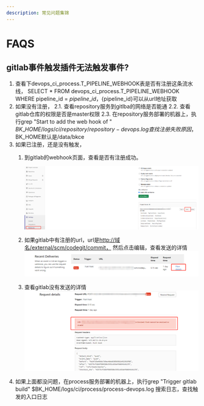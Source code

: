 ```yaml
---
description: 常见问题集锦
---
```


# FAQS

## gitlab事件触发插件无法触发事件?

1. 查看下devops\_ci\_process.T\_PIPELINE\_WEBHOOK表是否有注册这条流水线， SELECT \* FROM devops\_ci\_process.T\_PIPELINE\_WEBHOOK WHERE pipeline\_id = ${pipeline\_id}，${pipeline\_id}可以从url地址获取
2. 如果没有注册， 2.1. 查看repository服务到gitlba的网络是否能通 2.2. 查看gitlab仓库的权限是否是master权限 2.3. 在repository服务部署的机器上，执行grep "Start to add the web hook of " $BK\_HOME/logs/ci/repository/repository-devops.log查找注册失败原因，$BK\_HOME默认是/data/bkce
3. 如果已注册，还是没有触发，
   1. 到gitlab的webhook页面，查看是否有注册成功。

      ![](../.gitbook/assets/image%20%287%29.png)

   2. 如果gitlab中有注册的url，url是[http://域名/external/scm/codegit/commit，](http://xn--eqrt2g/external/scm/codegit/commit%EF%BC%8C) 然后点击编辑，查看发送的详情 ![](../.gitbook/assets/image%20%2832%29.png) 
   3. 查看gitlab没有发送的详情 ![](../.gitbook/assets/image%20%2826%29.png) 
4. 如果上面都没问题，在process服务部署的机器上，执行grep "Trigger gitlab build" $BK\_HOME/logs/ci/process/process-devops.log 搜索日志，查找触发的入口日志 

## 



